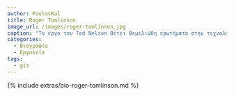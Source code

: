 ```yaml
---
author: PaulosKal
title: Roger Tomlinson
image_url: /images/roger-tomlinson.jpg
caption: "Το έργο του Ted Nelson θέτει θεμελιώδη ερωτήματα στην τεχνολογία λογισμικού και στα διαδραστικά συστήματα, γιατί είναι από τους λίγους που συμετείχε στις συζητήσεις δημιουργίας των πρώτων προσωπικών υπολογιστών και είχε άποψη ορμώμενος από τις ανθρωπιστικές επιστήμες και ιδεώδη" 
categories:
  - Βιογραφία
  - Εργαλεία
tags:
  - gis
---
```


{% include extras/bio-roger-tomlinson.md %}